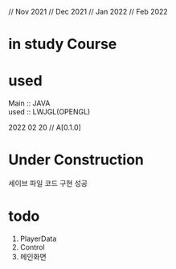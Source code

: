 // Nov 2021
// Dec 2021
// Jan 2022
// Feb 2022

in study Course
===============


used
====


Main :: JAVA \
used :: LWJGL(OPENGL)


2022 02 20 // A[0.1.0]

Under Construction
==========================

세이브 파일 코드 구현 성공


todo
========
1. PlayerData
2. Control
3. 메인화면

